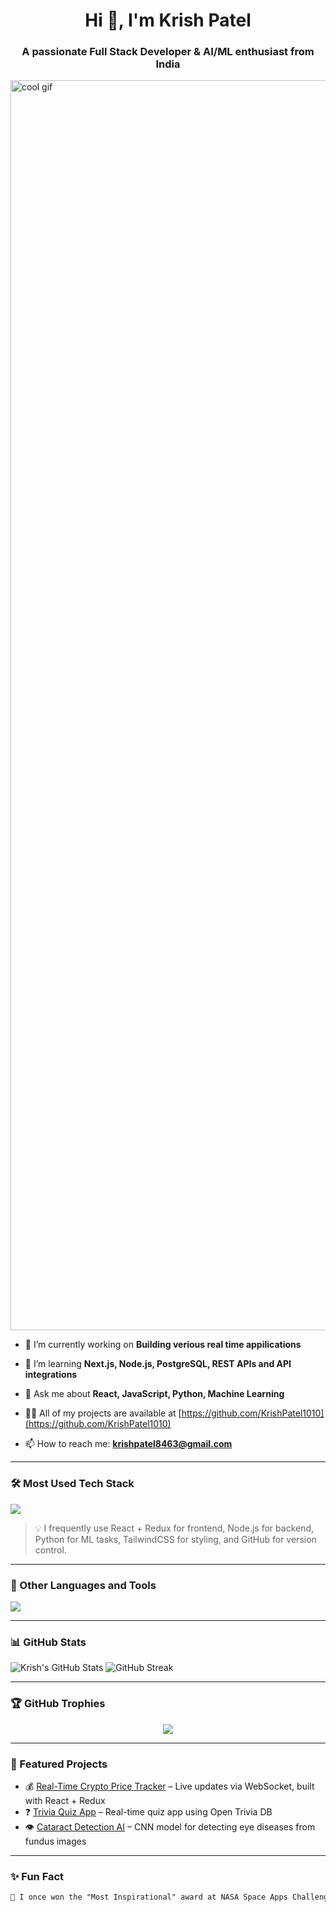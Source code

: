 <h1 align="center">Hi 👋, I'm Krish Patel</h1>
<h3 align="center">A passionate Full Stack Developer & AI/ML enthusiast from India</h3>

<p align="left"> 
  <img src="https://i.redd.it/2ol37jbas6se1.gif" alt="cool gif" width="2000"/>
</p>


- 🔭 I’m currently working on **Building verious real time appilications**

- 🌱 I’m learning **Next.js, Node.js, PostgreSQL, REST APIs and API integrations**

- 💬 Ask me about **React, JavaScript, Python, Machine Learning**

- 👨‍💻 All of my projects are available at [https://github.com/KrishPatel1010](https://github.com/KrishPatel1010)

- 📫 How to reach me: **krishpatel8463@gmail.com**

---

### 🛠️ Most Used Tech Stack

<p align="left">
  <img src="https://skillicons.dev/icons?i=react,redux,js,python,html,css,tailwind,github,git,vercel,firebase,mysql" />
</p>

> 💡 I frequently use React + Redux for frontend, Node.js for backend, Python for ML tasks, TailwindCSS for styling, and GitHub for version control.

---

### 🧰 Other Languages and Tools

<p align="left">
  <img src="https://skillicons.dev/icons?i=ts,nextjs,nodejs,postgres,java,cpp,vscode,figma" />
</p>

---

### 📊 GitHub Stats
<p>
  <img src="https://github-readme-stats.vercel.app/api?username=KrishPatel1010&show_icons=true&theme=radical" alt="Krish's GitHub Stats" />
  <img src="https://github-readme-streak-stats.herokuapp.com/?user=KrishPatel1010&theme=radical" alt="GitHub Streak" />
</p>

---

### 🏆 GitHub Trophies
<p align="center">
  <img src="https://github-profile-trophy.vercel.app/?username=KrishPatel1010&theme=radical&column=7" />
</p>

---

### 📌 Featured Projects

- 💰 [Real-Time Crypto Price Tracker](https://github.com/KrishPatel1010/) – Live updates via WebSocket, built with React + Redux
- ❓ [Trivia Quiz App](https://github.com/KrishPatel1010/TriviaQuizApp) – Real-time quiz app using Open Trivia DB
- 👁️ [Cataract Detection AI](https://github.com/KrishPatel1010/) – CNN model for detecting eye diseases from fundus images

---

### ✨ Fun Fact
```txt
🌌 I once won the "Most Inspirational" award at NASA Space Apps Challenge!
